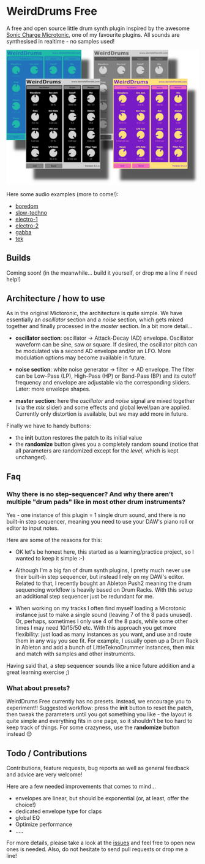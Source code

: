 # WeirdDrums Free

A free and open source little drum synth plugin inspired by the awesome [Sonic Charge Microtonic](https://soniccharge.com/microtonic), one of my favourite plugins. All sounds are synthesised in realtime - no samples used!

![Screenshot](img/composition-2.png)

Here some audio examples (more to come!):

* [boredom](http://danielefilaretti.com/downloads/misc/LittleTeknoDrummer-examples/boredom.mp3)
* [slow-techno](http://danielefilaretti.com/downloads/misc/LittleTeknoDrummer-examples/slow-techno.mp3)
* [electro-1](http://danielefilaretti.com/downloads/misc/LittleTeknoDrummer-examples/electro-1.mp3)
* [electro-2](http://danielefilaretti.com/downloads/misc/LittleTeknoDrummer-examples/electro-2.mp3)
* [gabba](http://danielefilaretti.com/downloads/misc/LittleTeknoDrummer-examples/gabba.mp3)
* [tek](http://danielefilaretti.com/downloads/misc/LittleTeknoDrummer-examples/tek.mp3)

## Builds

Coming soon! (in the meanwhile... build it yourself, or drop me a line if need help!)

## Architecture / how to use

As in the original Mictoronic, the architecture is quite simple. 
We have essentially an _oscillator_ section and a _noise_ section, which gets mixed together and finally processed in the _master_ section. 
In a bit more detail...

* **oscillator section**: oscillator -> Attack-Decay (AD) envelope. Oscillator waveform can be sine, saw or square. If desired, the oscillator pitch can be modulated via a second AD envelope and/or an LFO. More modulation options may become available in future. 

* **noise section**: white noise generator -> filter -> AD envelope. The filter can be Low-Pass (LP), High-Pass (HP) or Band-Pass (BP) and its cutoff frequency and envelope are adjustable via the corresponding sliders. Later: more envelope shapes. 

* **master section**: here the _oscillator_ and _noise_ signal are mixed together (via the _mix_ slider) and some effects and global level/pan are applied. Currently only distortion is available, but we may add more in future. 

Finally we have to handy buttons:

* the **init** button restores the patch to its initial value
* the **randomize** button gives you a completely random sound (notice that all parameters are randomized except for the *level*, which is kept unchanged). 

## Faq

### Why there is no step-sequencer? And why there aren't multiple "drum pads" like in most other drum instruments?

Yes - one instance of this plugin = 1 single drum sound, and there is no built-in step sequencer, meaning you need to use your DAW's piano roll or editor to input notes. 

Here are some of the reasons for this:

* OK let's be honest here, this started as a learning/practice project, so I wanted to keep it simple :-) 

* Although I'm a big fan of drum synth plugins, I pretty much never use their built-in step sequencer, but instead I rely on my DAW's editor. Related to that, I recently bought an Ableton Push2 meaning the drum sequencing workflow is heavily based on Drum Racks. With this setup an additional step sequencer just be redundant for me. 

* When working on my tracks I often find myself loading a Microtonic instance just to make a single sound (leaving 7 of the 8 pads unused). Or, perhaps, sometimes I only use 4 of the 8 pads, while some other times I may need 10/15/50 etc. With this approach you get more flexibility: just load as many instances as you want, and use and route them in any way you see fit. For example, I usually open up a Drum Rack in Ableton and add a bunch of LittleTeknoDrummer instances, then mix and match with samples and other instruments. 

Having said that, a step sequencer sounds like a nice future addition and a great learning exercise ;) 

### What about presets?

WeirdDrums Free currently has no presets. Instead, we encourage you to experiment!! 
Suggested workflow: press the **init** button to reset the patch, then tweak the parameters until you got something you like - the layout is quite simple and everything fits in one page, so it shouldn't be too hard to keep track of things. 
For some crazyness, use the **randomize** button instead 😊

## Todo / Contributions

Contributions, feature requests, bug reports as well as general feedback and advice are very welcome!

Here are a few needed improvements that comes to mind...

* envelopes are linear, but should be exponential (or, at least, offer the choice!) 
* dedicated envelope type for claps 
* global EQ
* Optimize performance
* ..... 

For more details, please take a look at the [issues](https://github.com/dfilaretti/LittleTeknoDrummer/issues) and feel free to open new ones is needed. 
Also, do not hesitate to send pull requests or drop me a line! 
